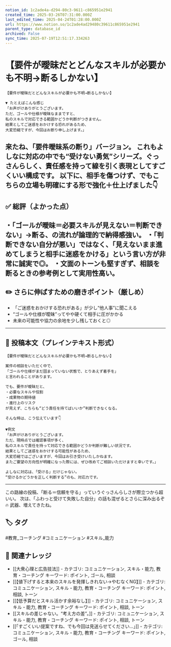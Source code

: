 ```yaml
---
notion_id: 1c2ade4a-d294-80c3-9611-c865951e2941
created_time: 2025-03-26T07:31:00.000Z
last_edited_time: 2025-04-24T01:28:00.000Z
url: https://www.notion.so/1c2ade4ad29480c39611c865951e2941
parent_type: database_id
archived: False
sync_time: 2025-07-19T12:51:17.334263
---
```


# 【要件が曖昧だとどんなスキルが必要かも不明→断るしかない】

```plain text
【要件が曖昧だとどんなスキルが必要かも不明→断るしかない】

▼ たとえばこんな感じ
「お声がけありがとうございます。
ただ、ゴールや仕様が曖昧なままですと、
私のスキルで対応できる範囲かどうか判断がつきません。
結果としてご迷惑をおかけする恐れがあるため、
大変恐縮ですが、今回はお断り申し上げます。」

```
来たね、「要件曖昧系の断り」バージョン。
これもよしなに対応の中でも“受けない勇気”シリーズ。ぐっさんらしく、責任感を持って線を引く表現としてすごくいい構成です。
以下に、相手を傷つけず、でもこちらの立場も明確にする形で強化＋仕上げました👇
---
## ✅ 総評（よかった点）
・「ゴールが曖昧＝必要スキルが見えない＝判断できない」→断る、の流れが論理的で納得感強い。
・「判断できない自分が悪い」ではなく、「見えないまま進めてしまうと相手に迷惑をかける」という言い方が非常に誠実で◎。
・文面のトーンも堅すぎず、相談を断るときの参考例として実用性高い。
---
## ✏️ さらに伸ばすための磨きポイント（厳しめ）
- 「ご迷惑をおかけする恐れがある」が少し“他人事”に聞こえる
- “ゴールや仕様が曖昧”ってやや硬くて相手に圧がかかる
- 未来の可能性や協力の余地を少し残しておくと◎
---
## 📄 投稿本文（プレインテキスト形式）
```plain text
【要件が曖昧だとどんなスキルが必要かも不明→断るしかない】

案件の相談をいただく中で、
「ゴールや仕様がまだ固まっていない状態で、とりあえず着手を」
と言われることがあります。

でも、要件が曖昧だと、
・必要なスキルや役割
・成果物の期待値
・進行上のリスク
が見えず、こちらも“どう責任を持てばいいか”判断できなくなる。

そんな時は、こう伝えています👇

▼例文
「お声がけありがとうございます。
ただ、現時点では確認事項が多く、
私のスキルで責任を持って対応できる範囲かどうか判断が難しい状況です。
結果としてご迷惑をおかけする可能性があるため、
大変恐縮ではございますが、今回はお引き受けいたしかねます。
またご要望の方向性が明確になった際には、ぜひ改めてご相談いただけますと幸いです。」

よしなに対応は、「受ける」だけじゃない。
“受けるかどうかを正しく判断する”のも、対応力です。

```
---
この路線の投稿、「断る＝信頼を守る」っていうぐっさんらしさが際立つから超いい。
次は、「ふわっと受けて失敗した自分」の話も混ぜるとさらに深み出るぞ🔥
武器、増えてきたね。

## 🏷️ タグ
#教育_コーチング #コミュニケーション #スキル_能力

## 🔗 関連ナレッジ
- [[大衆心理と広告技法]] - カテゴリ: コミュニケーション, スキル・能力, 教育・コーチング キーワード: ポイント, ゴール, 相談
- [[【値下げすると本来のスキルを発揮しきれない→やむなくNG】]] - カテゴリ: コミュニケーション, スキル・能力, 教育・コーチング キーワード: ポイント, 相談, トーン
- [[【低予算だとスキル活かす余裕なし】]] - カテゴリ: コミュニケーション, スキル・能力, 教育・コーチング キーワード: ポイント, 相談, トーン
- [[スキルの差じゃない。“考え方の差”。]] - カテゴリ: コミュニケーション, スキル・能力, 教育・コーチング キーワード: ポイント, 相談, トーン
- [[「すごくいい提案ですね、でも今回は見送らせてください…」]] - カテゴリ: コミュニケーション, スキル・能力, 教育・コーチング キーワード: ポイント, ゴール, 相談
